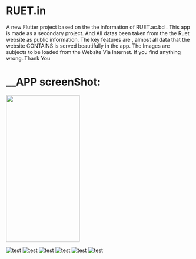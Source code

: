 # RUET.in

A new Flutter project based on the the information of RUET.ac.bd .
This app is made as a secondary project. And All datas been taken from the the Ruet website as public information. 
The key features are , almost all data that the website CONTAINS is served beautifully in the app. The Images are subjects to be loaded from the Website Via Internet. If you find anything wrong..Thank You

# __APP screenShot: 


<img src="https://user-images.githubusercontent.com/67198296/173171873-68948529-0f3b-4760-a8e4-16b98abb7a55.jpg" width="200" height="400" />


![test](https://user-images.githubusercontent.com/67198296/173171876-f0d6e78d-2cc9-4ee8-ae82-e7a7af39c431.jpg)
![test](https://user-images.githubusercontent.com/67198296/173171877-adb88011-5798-4d8f-9a74-71ffb49ce83e.jpg)
![test](https://user-images.githubusercontent.com/67198296/173171878-7d56fbda-d5ee-42aa-b6cc-a40cd41df32a.jpg)
![test](https://user-images.githubusercontent.com/67198296/173171882-12667eb7-2cbe-46e1-9bc1-d91dab5f9244.jpg)
![test](https://user-images.githubusercontent.com/67198296/173171883-068e17e1-6879-472a-819c-84452fbb8f4c.jpg)
![test](https://user-images.githubusercontent.com/67198296/173171884-51a094bb-d21c-4503-9782-a995167d1421.jpg)

